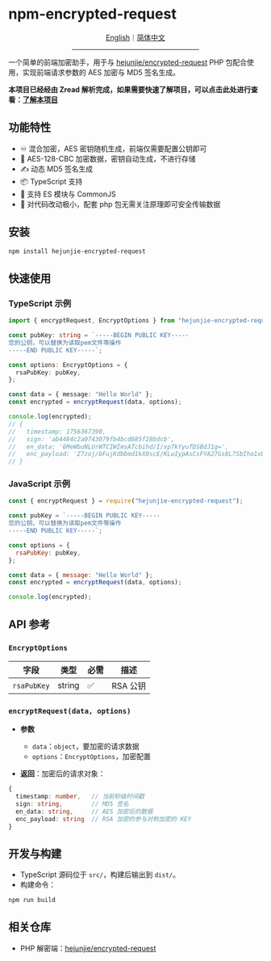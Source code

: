 # npm-encrypted-request

<div align="center">
  <a href="./README.md">English</a>｜<a href="./README.zh-CN.md">简体中文</a>
  <hr width="50%"/>
</div>

一个简单的前端加密助手，用于与 [hejunjie/encrypted-request](https://github.com/zxc7563598/php-encrypted-request) PHP 包配合使用，实现前端请求参数的 AES 加密与 MD5 签名生成。

**本项目已经经由 Zread 解析完成，如果需要快速了解项目，可以点击此处进行查看：[了解本项目](https://zread.ai/zxc7563598/npm-encrypted-request)**

## 功能特性

- ♾️ 混合加密，AES 密钥随机生成，前端仅需要配置公钥即可
- 🔐 AES-128-CBC 加密数据，密钥自动生成，不进行存储
- ✍️ 动态 MD5 签名生成
- 📦 TypeScript 支持
- 🚀 支持 ES 模块与 CommonJS
- 🧠 对代码改动极小，配套 php 包无需关注原理即可安全传输数据

## 安装

```bash
npm install hejunjie-encrypted-request
```

## 快速使用

### TypeScript 示例

```typescript
import { encryptRequest, EncryptOptions } from "hejunjie-encrypted-request";

const pubKey: string = `-----BEGIN PUBLIC KEY-----
您的公钥，可以替换为读取pem文件等操作
-----END PUBLIC KEY-----`;

const options: EncryptOptions = {
  rsaPubKey: pubKey,
};

const data = { message: "Hello World" };
const encrypted = encryptRequest(data, options);

console.log(encrypted);
// {
//   timestamp: 1756367390,
//   sign: 'ab4484c2a0743079fb4bcd685f28bdcb',
//   en_data: '6MeWbuNLUrWTCIWImsATcbihd/I/xp7kYyufDSBdJ1g=',
//   enc_payload: 'Z7zoj/bFujKdbbmd1kX0scE/KLwIypAsCsFYA27Gs8L7SbIho1xUOgDl2MAmOSSrloELHdZGdrTred9fwuCGk8HNvDsrWWk0A0r7KHKfm0J9JlnTHSXnc5eK+VExftnc1hRfdRsAFZ6uzO1iFoLQYbb6MKl5SEvFMeI4wGQqDQ44tmPvNJU3GRdtNmFoCotRTzqopH3OSg2PwahxG9JSg+jS82wVco8qnJrx3+E6+3spIHlaMJUMrqAxwQCi+aBxA312hcvwSYUW+9CeeAr0Q1vlOQzcGkhYutf4cmaGXWwh8KUayipw9+uUNER8Q0cOTNjVsieFU4nhgb2kGJVd0A=='
// }
```

### JavaScript 示例

```javascript
const { encryptRequest } = require("hejunjie-encrypted-request");

const pubKey = `-----BEGIN PUBLIC KEY-----
您的公钥，可以替换为读取pem文件等操作
-----END PUBLIC KEY-----`;

const options = {
  rsaPubKey: pubKey,
};

const data = { message: "Hello World" };
const encrypted = encryptRequest(data, options);

console.log(encrypted);
```

## API 参考

### `EncryptOptions`​

| 字段          | 类型   | 必需 | 描述     |
| ------------- | ------ | ---- | -------- |
| ​`rsaPubKey`​ | string | ✅   | RSA 公钥 |

### `encryptRequest(data, options)`​

- **参数**

  - ​`data`：`object`，要加密的请求数据
  - ​`options`：`EncryptOptions`，加密配置

- **返回**：加密后的请求对象：

```typescript
{
  timestamp: number,   // 当前秒级时间戳
  sign: string,        // MD5 签名
  en_data: string,     // AES 加密后的数据
  enc_payload: string  // RSA 加密的参与对称加密的 KEY
}
```

## 开发与构建

- TypeScript 源码位于 `src/`，构建后输出到 `dist/`。
- 构建命令：

```bash
npm run build
```

## 相关仓库

- PHP 解密端：[hejunjie/encrypted-request](https://github.com/zxc7563598/php-encrypted-request)
